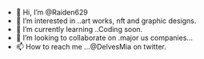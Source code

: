 - 👋 Hi, I’m @Raiden629
- 👀 I’m interested in ..art works, nft and graphic designs.
- 🌱 I’m currently learning ..Coding soon.
- 💞️ I’m looking to collaborate on .major us companies...
- 📫 How to reach me ...@DelvesMia on twitter.

<!---
Raiden629/Raiden629 is a ✨ special ✨ repository because its `README.md` (this file) appears on your GitHub profile.
You can click the Preview link to take a look at your changes.
--->
